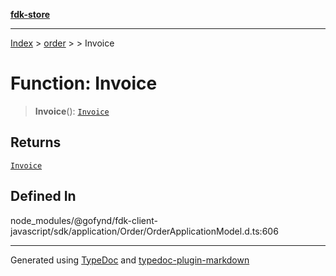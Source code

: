 [**fdk-store**](../../../README.md)
***

[Index](../../../API.md) > [order](../../README.md) > [<internal>](../README.md) > Invoice

# Function: Invoice

> **Invoice**(): [`Invoice`](../type-aliases/type-alias.Invoice.md)

## Returns

[`Invoice`](../type-aliases/type-alias.Invoice.md)

## Defined In

node\_modules/@gofynd/fdk-client-javascript/sdk/application/Order/OrderApplicationModel.d.ts:606

***
Generated using [TypeDoc](https://typedoc.org/) and [typedoc-plugin-markdown](https://www.npmjs.com/package/typedoc-plugin-markdown)
